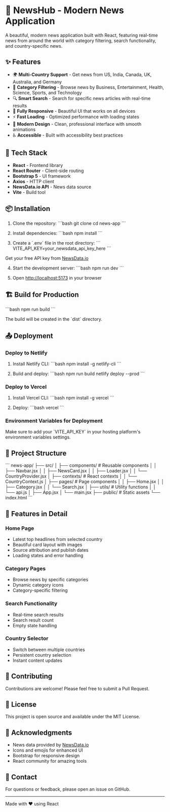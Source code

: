 # 📰 NewsHub - Modern News Application

A beautiful, modern news application built with React, featuring real-time news from around the world with category filtering, search functionality, and country-specific news.

## ✨ Features

- 🌍 **Multi-Country Support** - Get news from US, India, Canada, UK, Australia, and Germany
- 📑 **Category Filtering** - Browse news by Business, Entertainment, Health, Science, Sports, and Technology
- 🔍 **Smart Search** - Search for specific news articles with real-time results
- 📱 **Fully Responsive** - Beautiful UI that works on all devices
- ⚡ **Fast Loading** - Optimized performance with loading states
- 🎨 **Modern Design** - Clean, professional interface with smooth animations
- ♿ **Accessible** - Built with accessibility best practices

## 🚀 Tech Stack

- **React** - Frontend library
- **React Router** - Client-side routing
- **Bootstrap 5** - UI framework
- **Axios** - HTTP client
- **NewsData.io API** - News data source
- **Vite** - Build tool

## 📦 Installation

1. Clone the repository:
\`\`\`bash
git clone <your-repo-url>
cd news-app
\`\`\`

2. Install dependencies:
\`\`\`bash
npm install
\`\`\`

3. Create a \`.env\` file in the root directory:
\`\`\`
VITE_API_KEY=your_newsdata_api_key_here
\`\`\`

Get your free API key from [NewsData.io](https://newsdata.io/)

4. Start the development server:
\`\`\`bash
npm run dev
\`\`\`

5. Open [http://localhost:5173](http://localhost:5173) in your browser

## 🏗️ Build for Production

\`\`\`bash
npm run build
\`\`\`

The build will be created in the \`dist\` directory.

## 📤 Deployment

### Deploy to Netlify

1. Install Netlify CLI:
\`\`\`bash
npm install -g netlify-cli
\`\`\`

2. Build and deploy:
\`\`\`bash
npm run build
netlify deploy --prod
\`\`\`

### Deploy to Vercel

1. Install Vercel CLI:
\`\`\`bash
npm install -g vercel
\`\`\`

2. Deploy:
\`\`\`bash
vercel
\`\`\`

### Environment Variables for Deployment

Make sure to add your \`VITE_API_KEY\` in your hosting platform's environment variables settings.

## 🎯 Project Structure

\`\`\`
news-app/
├── src/
│   ├── components/         # Reusable components
│   │   ├── Navbar.jsx
│   │   ├── NewsCard.jsx
│   │   ├── Loader.jsx
│   │   └── CountryProvider.jsx
│   ├── contexts/          # React contexts
│   │   └── CountryContext.js
│   ├── pages/             # Page components
│   │   ├── Home.jsx
│   │   ├── Category.jsx
│   │   └── Search.jsx
│   ├── utils/             # Utility functions
│   │   └── api.js
│   ├── App.jsx
│   └── main.jsx
├── public/                # Static assets
└── index.html
\`\`\`

## 🌟 Features in Detail

### Home Page
- Latest top headlines from selected country
- Beautiful card layout with images
- Source attribution and publish dates
- Loading states and error handling

### Category Pages
- Browse news by specific categories
- Dynamic category icons
- Category-specific filtering

### Search Functionality
- Real-time search results
- Search result count
- Empty state handling

### Country Selector
- Switch between multiple countries
- Persistent country selection
- Instant content updates

## 🤝 Contributing

Contributions are welcome! Please feel free to submit a Pull Request.

## 📝 License

This project is open source and available under the MIT License.

## 🙏 Acknowledgments

- News data provided by [NewsData.io](https://newsdata.io/)
- Icons and emojis for enhanced UI
- Bootstrap for responsive design
- React community for amazing tools

## 📧 Contact

For questions or feedback, please open an issue on GitHub.

---

Made with ❤️ using React
